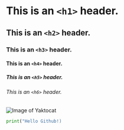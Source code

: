 # This is an `<h1>` header.
## This is an `<h2>` header.
### This is an `<h3>` header.
#### This is an `<h4>` header.
##### This is an `<h5>` header.
###### This is an `<h6>` header.

![Image of Yaktocat](https://octodex.github.com/images/yaktocat.png)

``` python
print("Hello Github!)
```
